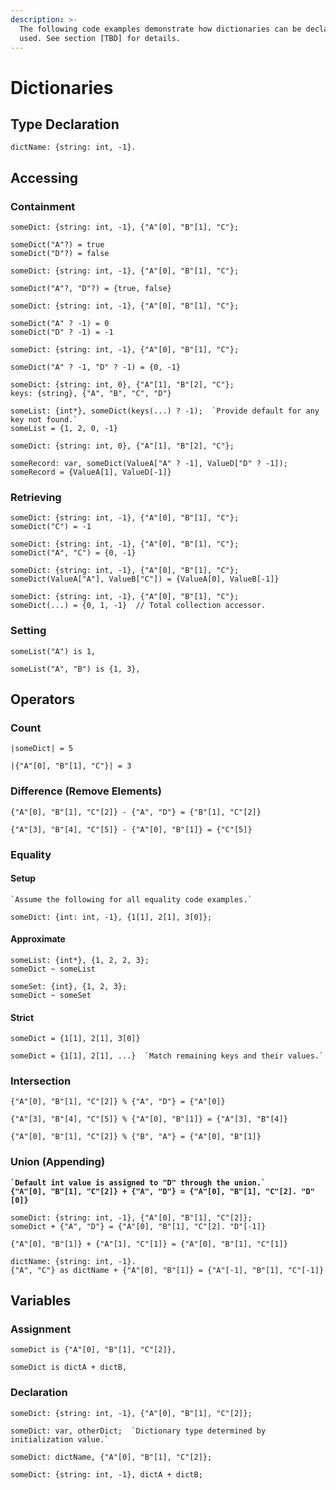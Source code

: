 ```yaml
---
description: >-
  The following code examples demonstrate how dictionaries can be declared and
  used. See section [TBD] for details.
---
```


# Dictionaries

## Type Declaration

```
dictName: {string: int, -1}.
```

## Accessing

### Containment

```
someDict: {string: int, -1}, {"A"[0], "B"[1], "C"};

someDict("A"?) = true
someDict("D"?) = false
```

```
someDict: {string: int, -1}, {"A"[0], "B"[1], "C"};

someDict("A"?, "D"?) = {true, false}
```

```
someDict: {string: int, -1}, {"A"[0], "B"[1], "C"};

someDict("A" ? -1) = 0
someDict("D" ? -1) = -1
```

```
someDict: {string: int, -1}, {"A"[0], "B"[1], "C"};

someDict("A" ? -1, "D" ? -1) = {0, -1}
```

```
someDict: {string: int, 0}, {"A"[1], "B"[2], "C"};
keys: {string}, {"A", "B", "C", "D"}

someList: {int*}, someDict(keys(...) ? -1);  `Provide default for any key not found.`
someList = {1, 2, 0, -1}
```

```
someDict: {string: int, 0}, {"A"[1], "B"[2], "C"};

someRecord: var, someDict(ValueA["A" ? -1], ValueD["D" ? -1]);
someRecord = {ValueA[1], ValueD[-1]}
```

### Retrieving

```
someDict: {string: int, -1}, {"A"[0], "B"[1], "C"};
someDict("C") = -1
```

```
someDict: {string: int, -1}, {"A"[0], "B"[1], "C"};
someDict("A", "C") = {0, -1}
```

```
someDict: {string: int, -1}, {"A"[0], "B"[1], "C"};
someDict(ValueA["A"], ValueB["C"]) = {ValueA[0], ValueB[-1]}
```

```
someDict: {string: int, -1}, {"A"[0], "B"[1], "C"};
someDict(...) = {0, 1, -1}  // Total collection accessor.
```

### Setting

```
someList("A") is 1,
```

```
someList("A", "B") is {1, 3},
```

## Operators

### Count

```
|someDict| = 5
```

```
|{"A"[0], "B"[1], "C"}| = 3
```

### Difference (Remove Elements)

```
{"A"[0], "B"[1], "C"[2]} - {"A", "D"} = {"B"[1], "C"[2]}
```

```
{"A"[3], "B"[4], "C"[5]} - {"A"[0], "B"[1]} = {"C"[5]}
```

### Equality

#### Setup

```
`Assume the following for all equality code examples.`

someDict: {int: int, -1}, {1[1], 2[1], 3[0]};
```

#### Approximate

```
someList: {int*}, {1, 2, 2, 3};
someDict ~ someList
```

```
someSet: {int}, {1, 2, 3};
someDict ~ someSet
```

#### Strict

```
someDict = {1[1], 2[1], 3[0]}
```

```
someDict = {1[1], 2[1], ...}  `Match remaining keys and their values.`
```

### Intersection

```
{"A"[0], "B"[1], "C"[2]} % {"A", "D"} = {"A"[0]}
```

```
{"A"[3], "B"[4], "C"[5]} % {"A"[0], "B"[1]} = {"A"[3], "B"[4]}
```

```
{"A"[0], "B"[1], "C"[2]} % {"B", "A"} = {"A"[0], "B"[1]}
```

### Union (Appending)

<pre><code><strong>`Default int value is assigned to "D" through the union.`
</strong><strong>{"A"[0], "B"[1], "C"[2]} + {"A", "D"} = {"A"[0], "B"[1], "C"[2]. "D"[0]}
</strong></code></pre>

```
someDict: {string: int, -1}, {"A"[0], "B"[1], "C"[2]};
someDict + {"A", "D"} = {"A"[0], "B"[1], "C"[2]. "D"[-1]}
```

```
{"A"[0], "B"[1]} + {"A"[1], "C"[1]} = {"A"[0], "B"[1], "C"[1]}
```

```
dictName: {string: int, -1}.
{"A", "C"} as dictName + {"A"[0], "B"[1]} = {"A"[-1], "B"[1], "C"[-1]}
```

## Variables

### Assignment

```
someDict is {"A"[0], "B"[1], "C"[2]},
```

```
someDict is dictA + dictB,
```

### Declaration

```
someDict: {string: int, -1}, {"A"[0], "B"[1], "C"[2]};
```

```
someDict: var, otherDict;  `Dictionary type determined by initialization value.`
```

```
someDict: dictName, {"A"[0], "B"[1], "C"[2]};
```

```
someDict: {string: int, -1}, dictA + dictB;
```
